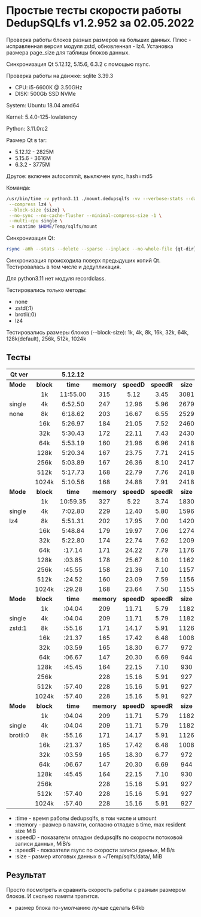 # Простые тесты скорости работы DedupSQLfs v1.2.952 за 02.05.2022

Проверка работы блоков разных размеров на больших данных.
Плюс - исправленная версия модуля zstd, обновленная - lz4.
Установка размера page_size для таблицы блоков данных.

Cинхронизация Qt 5.12.12, 5.15.6, 6.3.2 с помощью rsync.

Проверка работы на движке: sqlite 3.39.3

- CPU: i5-6600K @ 3.50GHz
- DISK: 500Gb SSD NVMe

System: Ubuntu 18.04 amd64

Kernel: 5.4.0-125-lowlatency

Python: 3.11.0rc2

Размер Qt в tar:

* 5.12.12 - 2825M
* 5.15.6 - 3616M
* 6.3.2 - 3775M

Другое: включен autocommit, выключен sync, hash=md5

Команда:
```sh
/usr/bin/time -v python3.11 ./mount.dedupsqlfs -vv --verbose-stats --data $HOME/Temp/sqlfs/data/ \
 --compress lz4 \
 --block-size {size} \
 --no-sync --no-cache-flusher --minimal-compress-size -1 \
 --multi-cpu single \
 -o noatime $HOME/Temp/sqlfs/mount
```

Синхронизация Qt:
```sh
rsync -aHh --stats --delete --sparse --inplace --no-whole-file {qt-dir}/ $HOME/Temp/sqlfs/mount/Qt/ && sudo umount $HOME/Temp/sqlfs/mount
```

Синхронизация происходила поверх предыдущих копий Qt. Тестировалась в том числе и дедупликация.

Для python3.11 нет модуля recordclass.

Тестировались только методы:

* none
* zstd(:1)
* brotli(:0)
* lz4

Тестировались размеры блоков (--block-size): 1k, 4k, 8k, 16k, 32k, 64k, 128k(default), 256k, 512k, 1024k

## Тесты

| Qt ver   |           | 5.12.12                                                ||||| 5.15.6                                                 ||||| 6.3.2                                                  |||||
|----------|:---------:|:--------:|:----------:|:----------:|:----------:|:--------:|:--------:|:----------:|:----------:|:----------:|:--------:|:--------:|:----------:|:----------:|:----------:|:--------:|
| **Mode** | **block** | **time** | **memory** | **speedD** | **speedR** | **size** | **time** | **memory** | **speedD** | **speedR** | **size** | **time** | **memory** | **speedD** | **speedR** | **size** |
|          |   1k      | 11:55.00 | 315        | 5.12       | 3.45       | 3081     | 12:20.68 | 423        | 7.68       | 2.87       | 5689     | 13:27.17 | 466        | 7.40      | 2.69       | 8379     |
| single   |   4k      | 6:52.50  | 247        | 12.96      | 5.96       | 2679     | 7:17.38  | 315        | 16.55      | 4.84       | 4963     | 7:20.06  | 335        | 18.52     | 4.93       | 7350     |
| none     |   8k      | 6:18.62  | 203        | 16.67      | 6.55       | 2529     | 6:00.58  | 282        | 22.23      | 5.77       | 4721     | 6:25.67  | 288        | 21.36     | 5.59       | 7023     |
|          |  16k      | 5:26.97  | 184        | 21.05      | 7.52       | 2460     | 5:15.38  | 287        | 27.83      | 6.53       | 4621     | 5:38.93  | 271        | 28.97     | 6.36       | 6915     |
|          |  32k      | 5:30.43  | 172        | 22.11      | 7.43       | 2430     | 5:24.94  | 245        | 29.06      | 6.28       | 4601     | 5:42.93  | 260        | 31.32     | 6.27       | 6920     |
|          |  64k      | 5:53.19  | 160        | 21.96      | 6.96       | 2418     | 4:57.86  | 258        | 33.06      | 6.85       | 4595     | 5:42.97  | 252        | 35.32     | 6.28       | 6947     |
|          | 128k      | 5:20.34  | 167        | 23.75      | 7.71       | 2415     | 5:21.92  | 225        | 33.54      | 6.33       | 4597     | 5:25.70  | 267        | 37.99     | 6.57       | 6977     |
|          | 256k      | 5:03.89  | 167        | 26.36      | 8.10       | 2417     | 4:52.14  | 255        | 35.14      | 6.94       | 4603     | 6:06.92  | 259        | 33.84     | 5.83       | 7010     |
|          | 512k      | 5:17.73  | 168        | 22.79      | 7.76       | 2418     | 5:22.47  | 244        | 37.10      | 6.31       | 4619     | 6:09.36  | 240        | 37.03     | 5.80       | 7015     |
|          | 1024k     | 5:10.56  | 168        | 24.88      | 7.91       | 2418     | 5:18.10  | 242        | 31.69      | 6.39       | 4628     | 5:54.91  | 260        | 33.56     | 6.05       | 7065     |
| **Mode** | **block** | **time** | **memory** | **speedD** | **speedR** | **size** | **time** | **memory** | **speedD** | **speedR** | **size** | **time** | **memory** | **speedD** | **speedR** | **size** |
|          |   1k      | 10:59.35 | 327        | 5.22       | 3.74       | 1830     | 12:03.71 | 392        | 6.55      | 2.95       | 3273     | 12:56.85  | 424        | 7.83      | 2.80       | 4709     |
| single   |   4k      | 7:02.80  | 229        | 12.40      | 5.80       | 1596     | 7:00.53  | 328        | 17.39     | 4.97       | 2889     | 7:24.72  | 328        | 15.97      | 4.87       | 4183     |
| lz4      |   8k      | 5:51.31  | 202        | 17.95      | 7.00       | 1420     | 5:33.16  | 298        | 23.07      | 6.26       | 2568     | 6:18.95  | 299        | 21.80      | 5.69       | 3728     |
|          |  16k      | 5:48.84  | 179        | 19.97      | 7.06       | 1274     | 5:53.32  | 249        | 25.96      | 5.83       | 2305     | 6:26.04  | 264        | 25.80      | 5.58       | 3338     |
|          |  32k      | 5:22.80  | 174        | 22.74      | 7.62       | 1209     | 5:27.86  | 244        | 30.50      | 6.25       | 2173     | 5:32.56  | 269        | 31.29      | 6.48       | 3155     |
|          |  64k      | :17.14  | 171        | 24.22      | 7.79       | 1176     | 5:08.42  | 260        | 31.52      | 6.64       | 2135     | 5:34.60  | 253        | 33.94      | 6.44       | 3096     |
|          | 128k      | :03.85  | 178        | 25.67      | 8.10       | 1162     | 5:07.88  | 251        | 32.72      | 6.62       | 2095     | 5:39.03  | 254        | 33.84      | 6.33       | 3053     |
|          | 256k      | :45.55  | 158        | 21.36      | 7.10       | 1157     | 5:32.51  | 241        | 32.09      | 6.10       | 2087     | 5:49.64  | 254        | 33.72      | 6.11       | 3048     |
|          | 512k      | :24.52  | 160        | 23.09      | 7.59       | 1156     | 5:11.43  | 258        | 35.83      | 6.53       | 2110     | 5:34.47  | 263        | 36.31      | 6.45       | 3056     |
|          | 1024k     | :29.28  | 168        | 23.64      | 7.50       | 1155     | 5:17.19  | 240        | 33.68      | 6.41       | 2089     | 5:29.65  | 267        | 37.09      | 6.51       | 3053     |
| **Mode** | **block** | **time** | **memory** | **speedD** | **speedR** | **size** | **time** | **memory** | **speedD** | **speedR** | **size** | **time** | **memory** | **speedD** | **speedR** | **size** |
|          |   1k      | :04.04  | 209        | 11.71      | 5.79       | 1182     | 7:08.63  | 286        | 14.79      | 4.87       | 2069     | 8:52.62  | 268        | 15.47      | 4.06       | 2948     |
| single   |   4k      | :04.04  | 209        | 11.71      | 5.79       | 1182     | 7:08.63  | 286        | 14.79      | 4.87       | 2069     | 8:52.62  | 268        | 15.47      | 4.06       | 2948     |
| zstd:1   |   8k      | :55.16  | 171        | 14.17      | 5.91       | 1126     | 7:04.76  | 242        | 17.95      | 4.88       | 2002     | 7:29.87  | 253        | 19.66      | 4.78       | 2887     |
|          |  16k      | :21.37  | 165        | 17.42      | 6.48       | 1008     | 6:10.03  | 236        | 24.54      | 5.57       | 1771     | 6:45.55  | 259        | 22.83      | 5.33       | 2533     |
|          |  32k      | :03.59  | 165        | 18.30      | 6.77       | 972      | 6:03.49  | 241        | 26.98      | 5.80       | 1668     | 6:28.88  | 232        | 25.84      | 5.51       | 2391     |
|          |  64k      | :06.67  | 147        | 20.30      | 6.69       | 944      | 5:38.83  | 224        | 28.80      | 6.01       | 1622     | 6:03.44  | 250        | 28.97      | 5.93       | 2319     |
|          | 128k      | :45.45  | 164        | 22.15      | 7.10       | 930      | 5:20.29  | 255        | 31.11      | 6.35       | 1587     | 6:03.64  | 256        | 29.88      | 5.93       | 2277     |
|          | 256k      |   | 228        | 15.16      | 5.91       | 927      | 6:57.40  | 228        | 15.16      | 5.91       | 927      | 8:15.96  | 276        | 18.68      | 5.60       | 1805     |
|          | 512k      | :57.40  | 228        | 15.16      | 5.91       | 927      | 6:57.40  | 228        | 15.16      | 5.91       | 927      | 8:15.96  | 276        | 18.68      | 5.60       | 1805     |
|          | 1024k     | :57.40  | 228        | 15.16      | 5.91       | 927      | 6:57.40  | 228        | 15.16      | 5.91       | 927      | 8:15.96  | 276        | 18.68      | 5.60       | 1805     |
| **Mode** | **block** | **time** | **memory** | **speedD** | **speedR** | **size** | **time** | **memory** | **speedD** | **speedR** | **size** | **time** | **memory** | **speedD** | **speedR** | **size** |
|          |   1k      | :04.04  | 209        | 11.71      | 5.79       | 1182     | 7:08.63  | 286        | 14.79      | 4.87       | 2069     | 8:52.62  | 268        | 15.47      | 4.06       | 2948     |
| single   |   4k      | :04.04  | 209        | 11.71      | 5.79       | 1182     | 7:08.63  | 286        | 14.79      | 4.87       | 2069     | 8:52.62  | 268        | 15.47      | 4.06       | 2948     |
| brotli:0 |   8k      | :55.16  | 171        | 14.17      | 5.91       | 1126     | 7:04.76  | 242        | 17.95      | 4.88       | 2002     | 7:29.87  | 253        | 19.66      | 4.78       | 2887     |
|          |  16k      | :21.37  | 165        | 17.42      | 6.48       | 1008     | 6:10.03  | 236        | 24.54      | 5.57       | 1771     | 6:45.55  | 259        | 22.83      | 5.33       | 2533     |
|          |  32k      | :03.59  | 165        | 18.30      | 6.77       | 972      | 6:03.49  | 241        | 26.98      | 5.80       | 1668     | 6:28.88  | 232        | 25.84      | 5.51       | 2391     |
|          |  64k      | :06.67  | 147        | 20.30      | 6.69       | 944      | 5:38.83  | 224        | 28.80      | 6.01       | 1622     | 6:03.44  | 250        | 28.97      | 5.93       | 2319     |
|          | 128k      | :45.45  | 164        | 22.15      | 7.10       | 930      | 5:20.29  | 255        | 31.11      | 6.35       | 1587     | 6:03.64  | 256        | 29.88      | 5.93       | 2277     |
|          | 256k      |   | 228        | 15.16      | 5.91       | 927      | 6:57.40  | 228        | 15.16      | 5.91       | 927      | 8:15.96  | 276        | 18.68      | 5.60       | 1805     |
|          | 512k      | :57.40  | 228        | 15.16      | 5.91       | 927      | 6:57.40  | 228        | 15.16      | 5.91       | 927      | 8:15.96  | 276        | 18.68      | 5.60       | 1805     |
|          | 1024k     | :57.40  | 228        | 15.16      | 5.91       | 927      | 6:57.40  | 228        | 15.16      | 5.91       | 927      | 8:15.96  | 276        | 18.68      | 5.60       | 1805     |

* :time   - время работы dedupsqlfs, в том числе и umount
* :memory - размер в памяти, согласно отладке в time, max resident size MiB
* :speedD - показатели отладки dedupsqlfs по скорости потоковой записи данных, MiB/s
* :speedR - показатели rsync по скорости записи данных, MiB/s
* :size   - размер итоговых данных в ~/Temp/sqlfs/data/, MiB

## Результат

Просто посмотреть и сравнить скорость работы с разным размером блоков. И сколько памяти тратится.

- размер блока по-умолчанию лучше сделать 64kb
